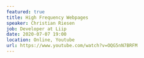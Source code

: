 ```yaml
---
featured: true
title: High Frequency Webpages
speaker: Christian Riesen
job: Developer at Liip
date: 2020-07-07 19:00
location: Online, Youtube
url: https://www.youtube.com/watch?v=OQG5nN7BRFM
---
```

